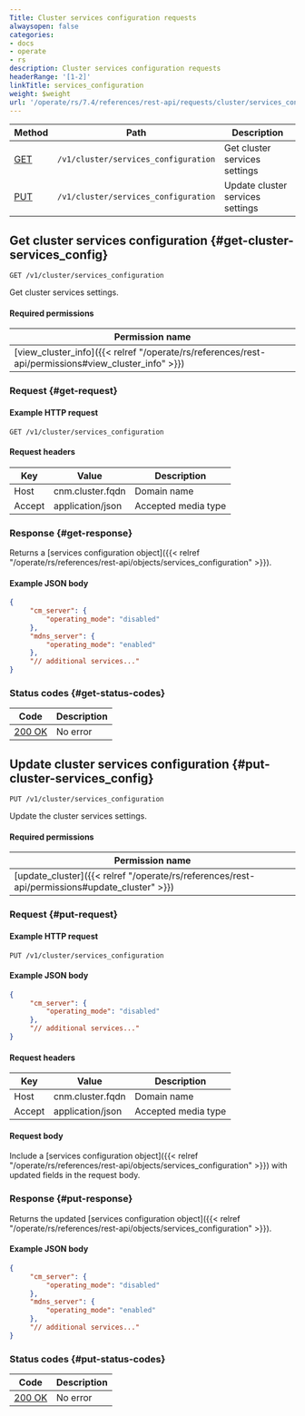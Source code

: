 ```yaml
---
Title: Cluster services configuration requests
alwaysopen: false
categories:
- docs
- operate
- rs
description: Cluster services configuration requests
headerRange: '[1-2]'
linkTitle: services_configuration
weight: $weight
url: '/operate/rs/7.4/references/rest-api/requests/cluster/services_configuration/'
---
```


| Method | Path | Description |
|--------|------|-------------|
| [GET](#get-cluster-services_config) | `/v1/cluster/services_configuration` | Get cluster services settings |
| [PUT](#put-cluster-services_config) | `/v1/cluster/services_configuration` | Update cluster services settings |

## Get cluster services configuration {#get-cluster-services_config}

	GET /v1/cluster/services_configuration

Get cluster services settings.

#### Required permissions

| Permission name |
|-----------------|
| [view_cluster_info]({{< relref "/operate/rs/references/rest-api/permissions#view_cluster_info" >}}) |

### Request {#get-request} 

#### Example HTTP request

	GET /v1/cluster/services_configuration 

#### Request headers

| Key | Value | Description |
|-----|-------|-------------|
| Host | cnm.cluster.fqdn | Domain name |
| Accept | application/json | Accepted media type |

### Response {#get-response} 

Returns a [services configuration object]({{< relref "/operate/rs/references/rest-api/objects/services_configuration" >}}).

#### Example JSON body

```json
{
     "cm_server": {
         "operating_mode": "disabled"
     },
     "mdns_server": {
         "operating_mode": "enabled"
     },
     "// additional services..."
}
```

### Status codes {#get-status-codes} 

| Code | Description |
|------|-------------|
| [200 OK](http://www.w3.org/Protocols/rfc2616/rfc2616-sec10.html#sec10.2.1) | No error |

## Update cluster services configuration {#put-cluster-services_config}

	PUT /v1/cluster/services_configuration

Update the cluster services settings.

#### Required permissions

| Permission name |
|-----------------|
| [update_cluster]({{< relref "/operate/rs/references/rest-api/permissions#update_cluster" >}}) |

### Request {#put-request} 

#### Example HTTP request

	PUT /v1/cluster/services_configuration 

#### Example JSON body

```json
{
     "cm_server": {
         "operating_mode": "disabled"
     },
     "// additional services..."
}
```

#### Request headers

| Key | Value | Description |
|-----|-------|-------------|
| Host | cnm.cluster.fqdn | Domain name |
| Accept | application/json | Accepted media type |

#### Request body

Include a [services configuration object]({{< relref "/operate/rs/references/rest-api/objects/services_configuration" >}}) with updated fields in the request body.

### Response {#put-response} 

Returns the updated [services configuration object]({{< relref "/operate/rs/references/rest-api/objects/services_configuration" >}}).

#### Example JSON body

```json
{
     "cm_server": {
         "operating_mode": "disabled"
     },
     "mdns_server": {
         "operating_mode": "enabled"
     },
     "// additional services..."
}
```

### Status codes {#put-status-codes} 

| Code | Description |
|------|-------------|
| [200 OK](http://www.w3.org/Protocols/rfc2616/rfc2616-sec10.html#sec10.2.1) | No error |
